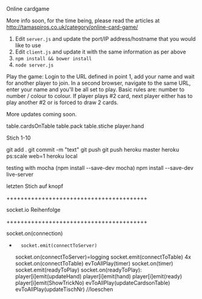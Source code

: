 Online cardgame

More info soon, for the time being, please read the articles at <a href="http://tamaspiros.co.uk/category/online-card-game/">http://tamaspiros.co.uk/category/online-card-game/</a>

1. Edit <code>server.js</code> and update the port/IP address/hostname that you would like to use
2. Edit <code>client.js</code> and update it with the same information as per above
3. <code>npm install && bower install</code>
4. <code>node server.js</code>

Play the game:
Login to the URL defined in point 1, add your name and wait for another player to join. In a second browser, navigate to the same URL, enter your name and you'll be all set to play. Basic rules are: number to number / colour to colour. If player plays #2 card, next player either has to play another #2 or is forced to draw 2 cards.

More updates coming soon.

table.cardsOnTable
table.pack
table.stiche
player.hand

Stich 1-10

git add .
git commit -m "text"
git push
git push heroku master
heroku ps:scale web=1
heroku local

testing with mocha (npm install --save-dev mocha)
npm install --save-dev live-server

letzten Stich auf knopf

++++++++++++++++++++++++++++++++++++++++

socket.io Reihenfolge

++++++++++++++++++++++++++++++++++++++++

socket.on(connection)

-       socket.emit(connectToServer)
  socket.on(connectToServer)=logging
  socket.emit(connectToTable) 4x
  socket.on(connectToTable)
  evToAllPlay(timer)
  socket.on(timer)
  socket.emit(readyToPlay)
  socket.on(readyToPlay):
  player[i]emit(updateHand)
  player[i]emit(hand)
  player[i]emit(ready)
  player[i]emit(ShowTrickNo)
  evToAllPlay(updateCardsonTable)
  evToAllPlay(updateTischNr) //loeschen
